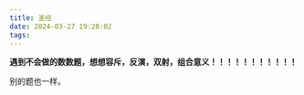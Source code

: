 ```yaml
---
title: 圣经
date: 2024-03-27 19:28:02
tags:
---
```

**遇到不会做的数数题，想想容斥，反演，双射，组合意义！！！！！！！！！！！**

别的题也一样。
